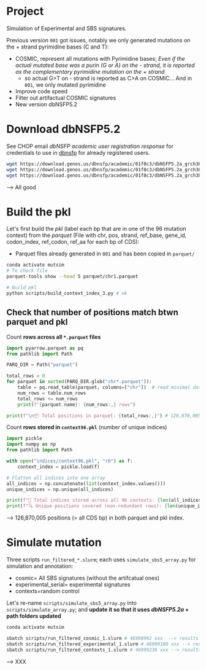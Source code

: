 # Project

Simulation of Experimental and SBS signatures.

Previous version `001` got issues, notably we only generated mutations on the + strand pyrimidine bases (C and T):
- COSMIC, represent all mutations with Pyrimidine bases; *Even if the actual mutated base was a purin (G or A) on the - strand, it is reported as the complementary pyrimidine mutation on the + strand*
    - so actual G>T on - strand is reported as C>A on COSMIC... And in `001`, we only mutated pyrimidine
- Improve code speed
- Filter out artifactual COSMIC signatures
- New version dbNSFP5.2


# Download dbNSFP5.2

See CHOP email *dbNSFP academic user registration response* for credentials to use in [dbnsfp](https://www.dbnsfp.org/download) for already registered users.


```bash
wget https://download.genos.us/dbnsfp/academic/01f8c3/dbNSFP5.2a_grch38.gz
wget https://download.genos.us/dbnsfp/academic/01f8c3/dbNSFP5.2a_grch38.gz.tbi
wget https://download.genos.us/dbnsfp/academic/01f8c3/dbNSFP5.2a_grch38.gz.md5
```

--> All good





# Build the pkl 

Let's first build the *pkl* (label each bp that are in one of the 96 mutation context) from the *parquet* (File with chr, pos, strand, ref_base, gene_id, codon_index, ref_codon, ref_aa for each bp of CDS):
- Parquet files already generated in `001` and has been copied in `parquet/`


```bash
conda activate mutsim
# To check file
parquet-tools show --head 5 parquet/chr1.parquet 

# Build pkl
python scripts/build_context_index_3.py # ok
```

## Check that number of positions match btwn parquet and pkl


Count **rows across all `*.parquet` files**


```python
import pyarrow.parquet as pq
from pathlib import Path

PARQ_DIR = Path("parquet")  

total_rows = 0
for parquet in sorted(PARQ_DIR.glob("chr*.parquet")):
    table = pq.read_table(parquet, columns=["chr"])  # read minimal data
    num_rows = table.num_rows
    total_rows += num_rows
    print(f"{parquet.name}: {num_rows:,} rows")

print(f"\n📦 Total positions in parquet: {total_rows:,}") # 126,870,005
```


Count **rows stored in `context96.pkl`** (number of unique indices)


```python
import pickle
import numpy as np
from pathlib import Path

with open("indices/context96.pkl", "rb") as f:
    context_index = pickle.load(f)

# Flatten all indices into one array
all_indices = np.concatenate(list(context_index.values()))
unique_indices = np.unique(all_indices)

print(f"🧠 Total indices stored across all 96 contexts: {len(all_indices):,}") # 380,610,012
print(f"🔍 Unique positions covered (non-redundant rows): {len(unique_indices):,}") # 126,870,005
```

--> 126,870,005 positions (= all CDS bp) in both parquet and pkl index. 



# Simulate mutation

Three scripts `run_filtered_*.slurm`; each uses `simulate_sbs5_array.py` for simulation and annotation:
- cosmic= All SBS signatures (without the artifcatual ones)
- experimental_serial= experimental signatures
- contexts=random control


Let's re-name `scripts/simulate_sbs5_array.py` into `scripts/simulate_array.py`; and **update it so that it uses *dbNSFP5.2a* + path folders updated**


```bash
conda activate mutsim

sbatch scripts/run_filtered_cosmic_1.slurm # 46998992 xxx  --> results
sbatch scripts/run_filtered_experimental_1.slurm # 46999100 xxx --> results_experimental
sbatch scripts/run_filtered_contexts_1.slurm # 46999236 xxx --> results_contexts


```

--> XXX
